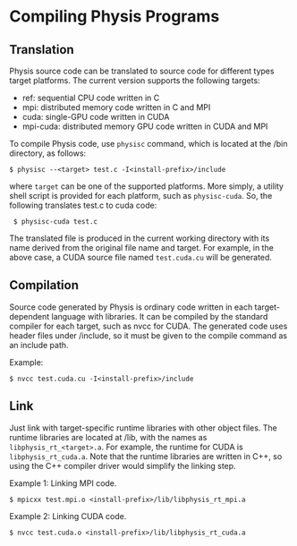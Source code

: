Compiling Physis Programs
=========================

Translation
-----------

Physis source code can be translated to source code for different
types target platforms. The current version supports the following
targets:  

- ref: sequential CPU code written in C
- mpi: distributed memory code written in C and MPI
- cuda: single-GPU code written in CUDA
- mpi-cuda: distributed memory GPU code written in CUDA and MPI

To compile Physis code, use `physisc` command, which is located at
the <install-prefix>/bin directory, as follows:

    $ physisc --<target> test.c -I<install-prefix>/include
    
where `target` can be one of the supported platforms. More simply,
a utility shell script is provided for each platform, such as
`physisc-cuda`. So, the following translates test.c to cuda code:

     $ physisc-cuda test.c
     
The translated file is produced in the current working directory with its
name derived from the original file name and target. For example, in
the above case, a CUDA source file named `test.cuda.cu` will be
generated. 


Compilation
-----------

Source code generated by Physis is ordinary code written in each
target-dependent language with libraries. It can be compiled by the
standard compiler for each target, such as nvcc for CUDA. The
generated code uses header files under <install-prefix>/include, so
it must be given to the compile command as an include path.

Example: 

    $ nvcc test.cuda.cu -I<install-prefix>/include


Link
----

Just link with target-specific runtime libraries with other object
files. The runtime libraries are located at <install-prefix>/lib, with
the names as `libphysis_rt_<target>.a`. For example, the runtime for
CUDA is `libphysis_rt_cuda.a`. Note that the runtime libraries are
written in C++, so using the C++ compiler driver would simplify
the linking step. 

Example 1: Linking MPI code.

    $ mpicxx test.mpi.o <install-prefix>/lib/libphysis_rt_mpi.a

Example 2: Linking CUDA code.

    $ nvcc test.cuda.o <install-prefix>/lib/libphysis_rt_cuda.a
